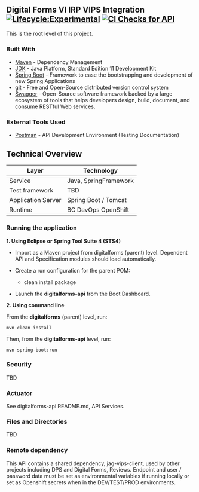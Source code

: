 ## Digital Forms VI IRP VIPS Integration [![Lifecycle:Experimental](https://img.shields.io/badge/Lifecycle-Experimental-339999)](<Redirect-URL>)  [![CI Checks for API](https://github.com/bcgov/jag-rsbc-digital-forms-viirp-integration/actions/workflows/build_check.yml/badge.svg)](https://github.com/bcgov/jag-rsbc-digital-forms-viirp-integration/actions/workflows/build_check.yml)

This is the root level of this project.

### Built With

- [Maven](https://maven.apache.org/) - Dependency Management
- [JDK](https://www.oracle.com/java/technologies/javase/jdk11-archive-downloads.html) - Java Platform, Standard Edition 11 Development Kit
- [Spring Boot](https://spring.io/projects/spring-boot) - Framework to ease the bootstrapping and development of new Spring Applications
- [git](https://git-scm.com/) - Free and Open-Source distributed version control system
- [Swagger](https://swagger.io/) - Open-Source software framework backed by a large ecosystem of tools that helps developers design, build, document, and consume RESTful Web services.

### External Tools Used

- [Postman](https://www.getpostman.com/) - API Development Environment (Testing Documentation)
 
## Technical Overview

| Layer              | Technology                |
| ------------------ | ------------------------- |
| Service            | Java, SpringFramework     |
| Test framework     | TBD						 |
| Application Server | Spring Boot / Tomcat      |
| Runtime            | BC DevOps OpenShift      |

### Running the application


**1. Using Eclipse or Spring Tool Suite 4 (STS4)**

- Import as a Maven project from digitalforms (parent) level. Dependent API and Specification modules should load automatically.

- Create a run configuration for the parent POM:  

	- clean install package

- Launch the **digitalforms-api** from the Boot Dashboard.

**2. Using command line**

From the **digitalforms** (parent) level, run: 
```
mvn clean install
```

Then, from the **digitalforms-api** level, run:
```
mvn spring-boot:run
```

### Security

TBD

### Actuator

See digitalforms-api README.md, API Services. 

### Files and Directories

TBD

### Remote dependency 

This API contains a shared dependency, jag-vips-client, used by other projects including DPS and Digital Forms, Reviews.
Endpoint and user / password data must be set as environmental variables if running locally or set as Openshift 
secrets when in the DEV/TEST/PROD environments.
  






